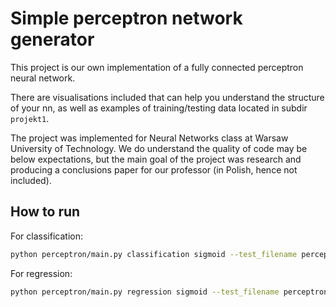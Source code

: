 # Simple perceptron network generator

This project is our own implementation of a fully connected perceptron neural network.

There are visualisations included that can help you understand the structure of your nn, as well as examples of training/testing data located in subdir `projekt1`. 

The project was implemented for Neural Networks class at Warsaw University of Technology. We do understand the quality of code may be below expectations, but the main goal of the project was research and producing a conclusions paper for our professor (in Polish, hence not included).

## How to run

For classification:
```bash
python perceptron/main.py classification sigmoid --test_filename perceptron/projekt1/classification/data.simple.test.100.csv --train_filename perceptron/projekt1/classification/data.simple.train.100.csv --create_nn 3
```

For regression:
```bash
python perceptron/main.py regression sigmoid --test_filename perceptron/projekt1/regression/data.activation.test.100.csv --train_filename perceptron/projekt1/regression/data.activation.train.100.csv --create_nn 3
```